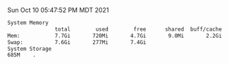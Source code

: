 Sun Oct 10 05:47:52 PM MDT 2021
```bash
System Memory
               total        used        free      shared  buff/cache   available
Mem:           7.7Gi       720Mi       4.7Gi       9.0Mi       2.2Gi       6.6Gi
Swap:          7.6Gi       277Mi       7.4Gi
System Storage
685M	.
```
```bash
